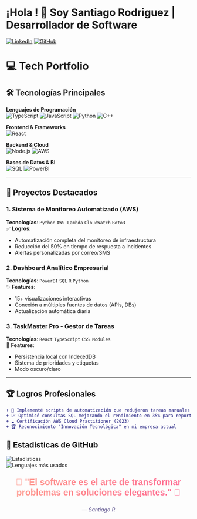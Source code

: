 # ¡Hola ! 👋 Soy Santiago Rodriguez | Desarrollador de Software

[![LinkedIn](https://img.shields.io/badge/-LinkedIn-0077B5?logo=linkedin&logoColor=white)](https://www.linkedin.com/in/santiago-rodriguez-gomez-97716522b/)
[![GitHub](https://img.shields.io/badge/-GitHub-181717?logo=github&logoColor=white)](https://github.com/Santiago13dev)

# 💻 Tech Portfolio

## 🛠️ Tecnologías Principales

**Lenguajes de Programación**  
![TypeScript](https://img.shields.io/badge/-TypeScript-3178C6?logo=typescript&logoColor=white) 
![JavaScript](https://img.shields.io/badge/-JavaScript-F7DF1E?logo=javascript&logoColor=black) 
![Python](https://img.shields.io/badge/-Python-3776AB?logo=python&logoColor=white) 
![C++](https://img.shields.io/badge/-C++-00599C?logo=c%2B%2B&logoColor=white) 

**Frontend & Frameworks**  
![React](https://img.shields.io/badge/-React-61DAFB?logo=react&logoColor=black) 

**Backend & Cloud**  
![Node.js](https://img.shields.io/badge/-Node.js-339933?logo=node.js&logoColor=white) 
![AWS](https://img.shields.io/badge/-AWS-232F3E?logo=amazon-aws&logoColor=white) 

**Bases de Datos & BI**  
![SQL](https://img.shields.io/badge/-SQL-4479A1?logo=postgresql&logoColor=white) 
![PowerBI](https://img.shields.io/badge/-PowerBI-F2C811?logo=power-bi&logoColor=black)

---

## 🚀 Proyectos Destacados

### 1. Sistema de Monitoreo Automatizado (AWS)
**Tecnologías**: `Python` `AWS Lambda` `CloudWatch` `Boto3`  
✅ **Logros**:  
- Automatización completa del monitoreo de infraestructura  
- Reducción del 50% en tiempo de respuesta a incidentes  
- Alertas personalizadas por correo/SMS  

### 2. Dashboard Analítico Empresarial
**Tecnologías**: `PowerBI` `SQL` `R` `Python`  
✨ **Features**:  
- 15+ visualizaciones interactivas  
- Conexión a múltiples fuentes de datos (APIs, DBs)  
- Actualización automática diaria  

### 3. TaskMaster Pro - Gestor de Tareas
**Tecnologías**: `React` `TypeScript` `CSS Modules`  
🌟 **Features**:  
- Persistencia local con IndexedDB  
- Sistema de prioridades y etiquetas  
- Modo oscuro/claro  
---

## 🏆 Logros Profesionales
```diff
+ 🏅 Implementé scripts de automatización que redujeron tareas manuales en 50%
+ 📈 Optimicé consultas SQL mejorando el rendimiento en 35% para reportes críticos
+ ☁️ Certificación AWS Cloud Practitioner (2023)
+ 🏆 Reconocimiento "Innovación Tecnológica" en mi empresa actual
```
## 🔹 Estadísticas de GitHub  
![Estadísticas](https://github-readme-stats.vercel.app/api?username=Santiago13dev&show_icons=true&theme=radical)  
![Lenguajes más usados](https://github-readme-stats.vercel.app/api/top-langs/?username=Santiago13dev&layout=compact&theme=radical)  

<div align="center">
  <p style="
    font-size: 24px;
    background: linear-gradient(90deg, #FF9A8B 0%, #FF6B95 100%);
    -webkit-background-clip: text;
    -webkit-text-fill-color: transparent;
    font-weight: bold;
    font-family: 'Arial';
  ">
    🎨 "El software es el arte de transformar problemas en soluciones elegantes." 🎨
  </p>
  <p style="color: #5E548E; font-style: italic;">— Santiago R</p>
</div>
